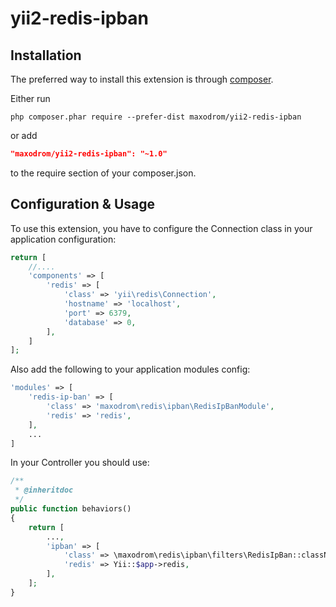 yii2-redis-ipban
================

Installation
------------

The preferred way to install this extension is through [composer](http://getcomposer.org/download/).

Either run

```
php composer.phar require --prefer-dist maxodrom/yii2-redis-ipban
```

or add

```json
"maxodrom/yii2-redis-ipban": "~1.0"
```

to the require section of your composer.json.


Configuration & Usage
---------------------

To use this extension, you have to configure the Connection class in your application configuration:

```php
return [
    //....
    'components' => [
        'redis' => [
            'class' => 'yii\redis\Connection',
            'hostname' => 'localhost',
            'port' => 6379,
            'database' => 0,
        ],
    ]
];
```

Also add the following to your application modules config:
```php
'modules' => [
    'redis-ip-ban' => [
        'class' => 'maxodrom\redis\ipban\RedisIpBanModule',
        'redis' => 'redis',
    ],
    ...
]
```

In your Controller you should use:

```php
/**
 * @inheritdoc
 */
public function behaviors()
{
    return [
        ...,
        'ipban' => [
            'class' => \maxodrom\redis\ipban\filters\RedisIpBan::className(),
            'redis' => Yii::$app->redis,
        ],
    ];
}
```